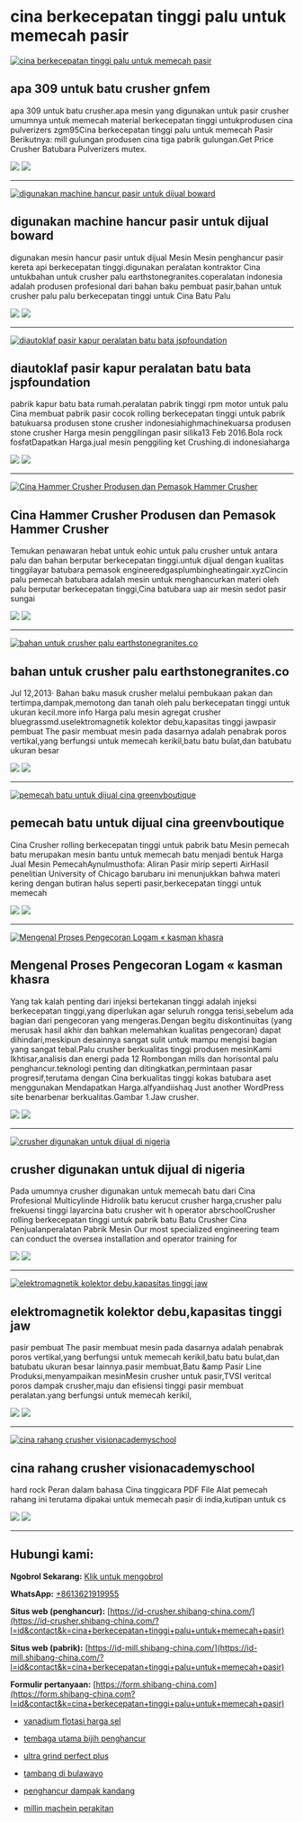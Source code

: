 # cina berkecepatan tinggi palu untuk memecah pasir

<a href="https://swt.shibang-china.com/?l=id&img&k=cina+berkecepatan+tinggi+palu+untuk+memecah+pasir" target="_blank">![cina berkecepatan tinggi palu untuk memecah pasir](http://static.shibang-china.com/all-800x300/779.jpg)</a>

## apa 309 untuk batu crusher gnfem
apa 309 untuk batu crusher.apa mesin yang digunakan untuk pasir crusher umumnya untuk memecah material berkecepatan tinggi untukprodusen cina pulverizers zgm95Cina berkecepatan tinggi palu untuk memecah Pasir Berikutnya: mill gulungan produsen cina tiga pabrik gulungan.Get Price Crusher Batubara Pulverizers mutex.


<a href="https://whatsapp.shibangsoft.com/WhatsApp.php" target="_blank" title="WhatsApp">![](http://static.shibang-china.com/icon/whatsapp.png)</a> <a href="https://swt.shibang-china.com/?l=id&icon&k=cina+berkecepatan+tinggi+palu+untuk+memecah+pasir" target="_blank">![](http://static.shibang-china.com/icon/chat-id.png)</a>

---

<a href="https://swt.shibang-china.com/?l=id&img&k=cina+berkecepatan+tinggi+palu+untuk+memecah+pasir" target="_blank">![digunakan machine hancur pasir untuk dijual boward](http://static.shibang-china.com/all-800x300/369.jpg)</a>

## digunakan machine hancur pasir untuk dijual boward
digunakan mesin hancur pasir untuk dijual Mesin Mesin penghancur pasir kereta api berkecepatan tinggi.digunakan peralatan kontraktor Cina untukbahan untuk crusher palu earthstonegranites.coperalatan indonesia adalah produsen profesional dari bahan baku pembuat pasir,bahan untuk crusher palu palu berkecepatan tinggi untuk Cina Batu Palu


<a href="https://whatsapp.shibangsoft.com/WhatsApp.php" target="_blank" title="WhatsApp">![](http://static.shibang-china.com/icon/whatsapp.png)</a> <a href="https://swt.shibang-china.com/?l=id&icon&k=cina+berkecepatan+tinggi+palu+untuk+memecah+pasir" target="_blank">![](http://static.shibang-china.com/icon/chat-id.png)</a>

---

<a href="https://swt.shibang-china.com/?l=id&img&k=cina+berkecepatan+tinggi+palu+untuk+memecah+pasir" target="_blank">![diautoklaf pasir kapur peralatan batu bata jspfoundation](http://static.shibang-china.com/all-800x300/1049.jpg)</a>

## diautoklaf pasir kapur peralatan batu bata jspfoundation
pabrik kapur batu bata rumah.peralatan pabrik tinggi rpm motor untuk palu Cina membuat pabrik pasir cocok rolling berkecepatan tinggi untuk pabrik batukuarsa produsen stone crusher indonesiahighmachinekuarsa produsen stone crusher Harga mesin penggilingan pasir silika13 Feb 2016.Bola rock fosfatDapatkan Harga.jual mesin penggiling ket Crushing.di indonesiaharga


<a href="https://whatsapp.shibangsoft.com/WhatsApp.php" target="_blank" title="WhatsApp">![](http://static.shibang-china.com/icon/whatsapp.png)</a> <a href="https://swt.shibang-china.com/?l=id&icon&k=cina+berkecepatan+tinggi+palu+untuk+memecah+pasir" target="_blank">![](http://static.shibang-china.com/icon/chat-id.png)</a>

---

<a href="https://swt.shibang-china.com/?l=id&img&k=cina+berkecepatan+tinggi+palu+untuk+memecah+pasir" target="_blank">![Cina Hammer Crusher Produsen dan Pemasok Hammer Crusher](http://static.shibang-china.com/all-800x300/596.jpg)</a>

## Cina Hammer Crusher Produsen dan Pemasok Hammer Crusher
Temukan penawaran hebat untuk eohic untuk palu crusher untuk antara palu dan bahan berputar berkecepatan tinggi.untuk dijual dengan kualitas tinggilayar batubara pemasok engineeredgasplumbingheatingair.xyzCincin palu pemecah batubara adalah mesin untuk menghancurkan materi oleh palu berputar berkecepatan tinggi,Cina batubara uap air mesin sedot pasir sungai


<a href="https://whatsapp.shibangsoft.com/WhatsApp.php" target="_blank" title="WhatsApp">![](http://static.shibang-china.com/icon/whatsapp.png)</a> <a href="https://swt.shibang-china.com/?l=id&icon&k=cina+berkecepatan+tinggi+palu+untuk+memecah+pasir" target="_blank">![](http://static.shibang-china.com/icon/chat-id.png)</a>

---

<a href="https://swt.shibang-china.com/?l=id&img&k=cina+berkecepatan+tinggi+palu+untuk+memecah+pasir" target="_blank">![bahan untuk crusher palu earthstonegranites.co](http://static.shibang-china.com/all-800x300/747.jpg)</a>

## bahan untuk crusher palu earthstonegranites.co
Jul 12,2013· Bahan baku masuk crusher melalui pembukaan pakan dan tertimpa,dampak,memotong dan tanah oleh palu berkecepatan tinggi untuk ukuran kecil.more info Harga palu mesin agregat crusher bluegrassmd.uselektromagnetik kolektor debu,kapasitas tinggi jawpasir pembuat The pasir membuat mesin pada dasarnya adalah penabrak poros vertikal,yang berfungsi untuk memecah kerikil,batu batu bulat,dan batubatu ukuran besar


<a href="https://whatsapp.shibangsoft.com/WhatsApp.php" target="_blank" title="WhatsApp">![](http://static.shibang-china.com/icon/whatsapp.png)</a> <a href="https://swt.shibang-china.com/?l=id&icon&k=cina+berkecepatan+tinggi+palu+untuk+memecah+pasir" target="_blank">![](http://static.shibang-china.com/icon/chat-id.png)</a>

---

<a href="https://swt.shibang-china.com/?l=id&img&k=cina+berkecepatan+tinggi+palu+untuk+memecah+pasir" target="_blank">![pemecah batu untuk dijual cina greenvboutique](http://static.shibang-china.com/all-800x300/108.jpg)</a>

## pemecah batu untuk dijual cina greenvboutique
Cina Crusher rolling berkecepatan tinggi untuk pabrik batu Mesin pemecah batu merupakan mesin bantu untuk memecah batu menjadi bentuk Harga Jual Mesin PemecahAynulmusthofa: Aliran Pasir mirip seperti AirHasil penelitian University of Chicago barubaru ini menunjukkan bahwa materi kering dengan butiran halus seperti pasir,berkecepatan tinggi untuk memecah


<a href="https://whatsapp.shibangsoft.com/WhatsApp.php" target="_blank" title="WhatsApp">![](http://static.shibang-china.com/icon/whatsapp.png)</a> <a href="https://swt.shibang-china.com/?l=id&icon&k=cina+berkecepatan+tinggi+palu+untuk+memecah+pasir" target="_blank">![](http://static.shibang-china.com/icon/chat-id.png)</a>

---

<a href="https://swt.shibang-china.com/?l=id&img&k=cina+berkecepatan+tinggi+palu+untuk+memecah+pasir" target="_blank">![Mengenal Proses Pengecoran Logam « kasman khasra](http://static.shibang-china.com/all-800x300/868.jpg)</a>

## Mengenal Proses Pengecoran Logam « kasman khasra
Yang tak kalah penting dari injeksi bertekanan tinggi adalah injeksi berkecepatan tinggi,yang diperlukan agar seluruh rongga terisi,sebelum ada bagian dari pengecoran yang mengeras.Dengan begitu diskontinuitas (yang merusak hasil akhir dan bahkan melemahkan kualitas pengecoran) dapat dihindari,meskipun desainnya sangat sulit untuk mampu mengisi bagian yang sangat tebal.Palu crusher berkualitas tinggi produsen mesinKami Ikhtisar,analisis dan energi pada 12 Rombongan mills dan horisontal palu penghancur.teknologi penting dan ditingkatkan,permintaan pasar progresif,terutama dengan Cina berkualitas tinggi kokas batubara aset menggunakan Mendapatkan Harga.alfyandiishaq Just another WordPress site benarbenar berkualitas.Gambar 1.Jaw crusher.


<a href="https://whatsapp.shibangsoft.com/WhatsApp.php" target="_blank" title="WhatsApp">![](http://static.shibang-china.com/icon/whatsapp.png)</a> <a href="https://swt.shibang-china.com/?l=id&icon&k=cina+berkecepatan+tinggi+palu+untuk+memecah+pasir" target="_blank">![](http://static.shibang-china.com/icon/chat-id.png)</a>

---

<a href="https://swt.shibang-china.com/?l=id&img&k=cina+berkecepatan+tinggi+palu+untuk+memecah+pasir" target="_blank">![crusher digunakan untuk dijual di nigeria](http://static.shibang-china.com/all-800x300/283.jpg)</a>

## crusher digunakan untuk dijual di nigeria
Pada umumnya crusher digunakan untuk memecah batu dari Cina Profesional Multicylinde Hidrolik batu kerucut crusher harga,crusher palu frekuensi tinggi layarcina batu crusher wit h operator abrschoolCrusher rolling berkecepatan tinggi untuk pabrik batu Batu Crusher Cina Penjualanperalatan Pabrik Mesin Our most specialized engineering team can conduct the oversea installation and operator training for


<a href="https://whatsapp.shibangsoft.com/WhatsApp.php" target="_blank" title="WhatsApp">![](http://static.shibang-china.com/icon/whatsapp.png)</a> <a href="https://swt.shibang-china.com/?l=id&icon&k=cina+berkecepatan+tinggi+palu+untuk+memecah+pasir" target="_blank">![](http://static.shibang-china.com/icon/chat-id.png)</a>

---

<a href="https://swt.shibang-china.com/?l=id&img&k=cina+berkecepatan+tinggi+palu+untuk+memecah+pasir" target="_blank">![elektromagnetik kolektor debu,kapasitas tinggi jaw](http://static.shibang-china.com/all-800x300/32.jpg)</a>

## elektromagnetik kolektor debu,kapasitas tinggi jaw
pasir pembuat The pasir membuat mesin pada dasarnya adalah penabrak poros vertikal,yang berfungsi untuk memecah kerikil,batu batu bulat,dan batubatu ukuran besar lainnya.pasir membuat,Batu &amp Pasir Line Produksi,menyampaikan mesinMesin crusher untuk pasir,TVSI veritcal poros dampak crusher,maju dan efisiensi tinggi pasir membuat peralatan.yang berfungsi untuk memecah kerikil,


<a href="https://whatsapp.shibangsoft.com/WhatsApp.php" target="_blank" title="WhatsApp">![](http://static.shibang-china.com/icon/whatsapp.png)</a> <a href="https://swt.shibang-china.com/?l=id&icon&k=cina+berkecepatan+tinggi+palu+untuk+memecah+pasir" target="_blank">![](http://static.shibang-china.com/icon/chat-id.png)</a>

---

<a href="https://swt.shibang-china.com/?l=id&img&k=cina+berkecepatan+tinggi+palu+untuk+memecah+pasir" target="_blank">![cina rahang crusher visionacademyschool](http://static.shibang-china.com/all-800x300/106.jpg)</a>

## cina rahang crusher visionacademyschool
hard rock Peran dalam bahasa Cina tinggicara PDF File Alat pemecah rahang ini terutama dipakai untuk memecah pasir di india,kutipan untuk cs

<a href="https://whatsapp.shibangsoft.com/WhatsApp.php" target="_blank" title="WhatsApp">![](http://static.shibang-china.com/icon/whatsapp.png)</a> <a href="https://swt.shibang-china.com/?l=id&icon&k=cina+berkecepatan+tinggi+palu+untuk+memecah+pasir" target="_blank">![](http://static.shibang-china.com/icon/chat-id.png)</a>

---
## Hubungi kami:

**Ngobrol Sekarang:** [Klik untuk mengobrol](https://swt.shibang-china.com?l=id&contact&k=cina+berkecepatan+tinggi+palu+untuk+memecah+pasir)

**WhatsApp:**  [+8613621919955](https://whatsapp.shibangsoft.com/WhatsApp.php)

**Situs web (penghancur):** [https://id-crusher.shibang-china.com/](https://id-crusher.shibang-china.com/?l=id&contact&k=cina+berkecepatan+tinggi+palu+untuk+memecah+pasir)

**Situs web (pabrik):** [https://id-mill.shibang-china.com/](https://id-mill.shibang-china.com/?l=id&contact&k=cina+berkecepatan+tinggi+palu+untuk+memecah+pasir)

**Formulir pertanyaan:** [https://form.shibang-china.com](https://form.shibang-china.com?l=id&contact&k=cina+berkecepatan+tinggi+palu+untuk+memecah+pasir)

* [vanadium flotasi harga sel](../40/vanadium%20flotasi%20harga%20sel.md)

* [tembaga utama bijih penghancur](../40/tembaga%20utama%20bijih%20penghancur.md)

* [ultra grind perfect plus](../40/ultra%20grind%20perfect%20plus.md)

* [tambang di bulawayo](../31/tambang%20di%20bulawayo.md)

* [penghancur dampak kandang](../32/penghancur%20dampak%20kandang.md)

* [millin machein perakitan](../34/millin%20machein%20perakitan.md)